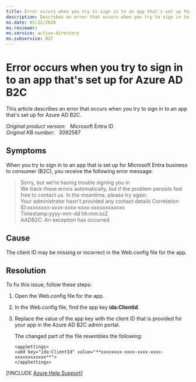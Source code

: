 ```yaml
---
title: Error occurs when you try to sign in to an app that's set up for Azure AD B2C
description: Describes an error that occurs when you try to sign in to an app that's set up for Azure AD B2C.
ms.date: 05/22/2020
ms.reviewer: 
ms.service: active-directory
ms.subservice: B2C
---
```

# Error occurs when you try to sign in to an app that's set up for Azure AD B2C

This article describes an error that occurs when you try to sign in to an app that's set up for Azure AD B2C.

_Original product version:_ &nbsp; Microsoft Entra ID  
_Original KB number:_ &nbsp; 3092587

## Symptoms

When you try to sign in to an app that is set up for Microsoft Entra business to consumer (B2C), you receive the following error message:

> Sorry, but we're having trouble signing you in  
 We track these errors automatically, but if the problem persists feel free to contact us. In the meantime, please try again.  
 Your administrator hasn't provided any contact details
 Correlation ID:xxxxxxxx-xxxx-xxxx-xxxx-xxxxxxxxxxxx  
 Timestamp:yyyy-mm-dd hh:mm:ssZ  
 AADB2C: An exception has occurred

## Cause

The client ID may be missing or incorrect in the Web.config file for the app.

## Resolution

To fix this issue, follow these steps:

1. Open the Web.config file for the app.
2. In the Web.config file, find the app key **ida:ClientId**.
3. Replace the value of the app key with the client ID that is provided for your app in the Azure AD B2C admin portal.

    The changed part of the file resembles the following:

    ```console
    <appSettings>
    <add key="ida:ClientId" value="**xxxxxxxx-xxxx-xxxx-xxxx-xxxxxxxxxxxx**">
    </appSettings>
    ```

[!INCLUDE [Azure Help Support](../../includes/azure-help-support.md)]
